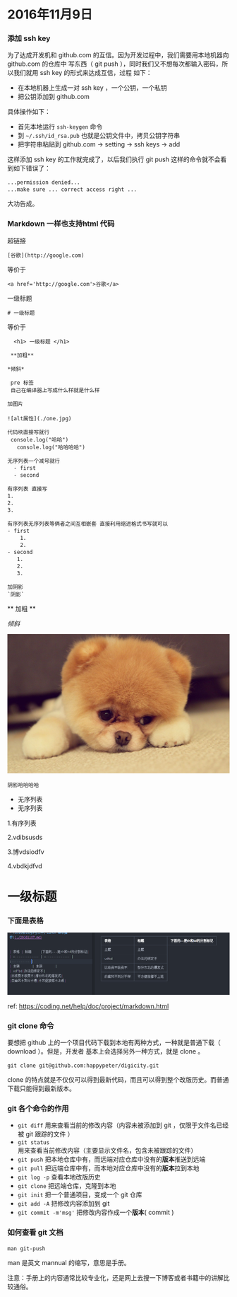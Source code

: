 # 2016年11月9日

### 添加 ssh key

为了达成开发机和 github.com 的互信。因为开发过程中，我们需要用本地机器向 github.com 的仓库中
写东西（ git push ），同时我们又不想每次都输入密码，所以我们就用 ssh key 的形式来达成互信，过程
如下：

- 在本地机器上生成一对 ssh key ，一个公钥，一个私钥
- 把公钥添加到 github.com

具体操作如下：

- 首先本地运行 `ssh-keygen` 命令
- 到 `~/.ssh/id_rsa.pub` 也就是公钥文件中，拷贝公钥字符串
- 把字符串粘贴到 github.com -> setting -> ssh keys -> add

这样添加 ssh key 的工作就完成了，以后我们执行 git push 这样的命令就不会看到如下错误了：

```
...permission denied...
...make sure ... correct access right ...
```

大功告成。


### Markdown  一样也支持html 代码

超链接

```
[谷歌](http://google.com)
```

等价于

```
<a href='http://google.com'>谷歌</a>
```

一级标题

```
# 一级标题
```

等价于

```
  <h1> 一级标题 </h1>
```

```
 **加粗**
```
```
*倾斜*
```
```
 pre 标签
 自己在编译器上写成什么样就是什么样
```
```
加图片

![alt属性](./one.jpg)
```
```
代码块直接写就行
 console.log("哈哈")
   console.log("哈哈哈哈")

```
```
无序列表一个减号就行
  - first
  - second
```
```
有序列表 直接写
1.
2.
3.
```
```
有序列表无序列表等俩者之间互相嵌套 直接利用缩进格式书写就可以
- first
    1.
    2.
- second
   1.
   2.
   3.
```
```
加阴影
`阴影`
```



** 加粗 **

*倾斜*

![alt属性](./one.jpg)

`阴影哈哈哈哈`

- 无序列表
- 无序列表

1.有序列表

2.vdibsusds

3.博vdsiodfv

4.vbdkjdfvd

# 一级标题

### 下面是表格
![alt属性](./biaoge.png)


ref: https://coding.net/help/doc/project/markdown.html























### git clone 命令


要想把 github 上的一个项目代码下载到本地有两种方式，一种就是普通下载（ download ）。但是，开发者
基本上会选择另外一种方式，就是 clone 。

```
git clone git@github.com:happypeter/digicity.git
```

clone 的特点就是不仅仅可以得到最新代码，而且可以得到整个改版历史。而普通下载只能得到最新版本。


### git 各个命令的作用


- `git diff` 用来查看当前的修改内容（内容未被添加到 git ，仅限于文件名已经被 git 跟踪的文件 ）
- `git status` 用来查看当前修改内容（主要显示文件名，包含未被跟踪的文件）
- `git push` 把本地仓库中有，而远端对应仓库中没有的**版本**推送到远端
- `git pull` 把远端仓库中有，而本地对应仓库中没有的**版本**拉到本地
- `git log -p` 查看本地改版历史
- `git clone` 把远端仓库，克隆到本地
- `git init` 把一个普通项目，变成一个 git 仓库
- `git add -A` 把修改内容添加到 git
- `git commit -m'msg'` 把修改内容作成一个**版本**( commit )



### 如何查看 git 文档

```
man git-push
```

man 是英文 mannual 的缩写，意思是手册。

注意：手册上的内容通常比较专业化，还是网上去搜一下博客或者书籍中的讲解比较通俗。
